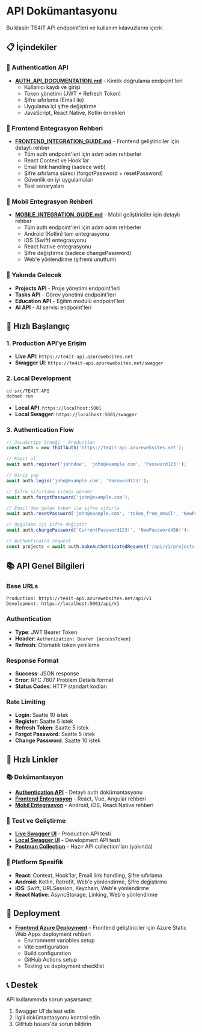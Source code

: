 # API Dokümantasyonu

Bu klasör TE4IT API endpoint'leri ve kullanım kılavuzlarını içerir.

## 📋 İçindekiler

### 🔐 Authentication API
- **[AUTH_API_DOCUMENTATION.md](./AUTH_API_DOCUMENTATION.md)** - Kimlik doğrulama endpoint'leri
  - Kullanıcı kaydı ve girişi
  - Token yönetimi (JWT + Refresh Token)
  - Şifre sıfırlama (Email ile)
  - Uygulama içi şifre değiştirme
  - JavaScript, React Native, Kotlin örnekleri

### 🎨 Frontend Entegrasyon Rehberi
- **[FRONTEND_INTEGRATION_GUIDE.md](./FRONTEND_INTEGRATION_GUIDE.md)** - Frontend geliştiriciler için detaylı rehber
  - Tüm auth endpoint'leri için adım adım rehberler
  - React Context ve Hook'lar
  - Email link handling (sadece web)
  - Şifre sıfırlama süreci (forgotPassword + resetPassword)
  - Güvenlik en iyi uygulamaları
  - Test senaryoları

### 📱 Mobil Entegrasyon Rehberi
- **[MOBILE_INTEGRATION_GUIDE.md](./MOBILE_INTEGRATION_GUIDE.md)** - Mobil geliştiriciler için detaylı rehber
  - Tüm auth endpoint'leri için adım adım rehberler
  - Android (Kotlin) tam entegrasyonu
  - iOS (Swift) entegrasyonu
  - React Native entegrasyonu
  - Şifre değiştirme (sadece changePassword)
  - Web'e yönlendirme (şifremi unuttum)

### 🚧 Yakında Gelecek
- **Projects API** - Proje yönetimi endpoint'leri
- **Tasks API** - Görev yönetimi endpoint'leri  
- **Education API** - Eğitim modülü endpoint'leri
- **AI API** - AI servisi endpoint'leri

## 🚀 Hızlı Başlangıç

### 1. Production API'ye Erişim
- **Live API**: `https://te4it-api.azurewebsites.net`
- **Swagger UI**: `https://te4it-api.azurewebsites.net/swagger`

### 2. Local Development
```bash
cd src/TE4IT.API
dotnet run
```
- **Local API**: `https://localhost:5001`
- **Local Swagger**: `https://localhost:5001/swagger`

### 3. Authentication Flow
```javascript
// JavaScript örneği - Production
const auth = new TE4ITAuth('https://te4it-api.azurewebsites.net');

// Kayıt ol
await auth.register('johndoe', 'john@example.com', 'Password123!');

// Giriş yap
await auth.login('john@example.com', 'Password123!');

// Şifre sıfırlama isteği gönder
await auth.forgotPassword('john@example.com');

// Email'den gelen token ile şifre sıfırla
await auth.resetPassword('john@example.com', 'token_from_email', 'NewPassword123!');

// Uygulama içi şifre değiştir
await auth.changePassword('CurrentPassword123!', 'NewPassword456!');

// Authenticated request
const projects = await auth.makeAuthenticatedRequest('/api/v1/projects');
```

## 📚 API Genel Bilgileri

### Base URLs
```
Production: https://te4it-api.azurewebsites.net/api/v1
Development: https://localhost:5001/api/v1
```

### Authentication
- **Type**: JWT Bearer Token
- **Header**: `Authorization: Bearer {accessToken}`
- **Refresh**: Otomatik token yenileme

### Response Format
- **Success**: JSON response
- **Error**: RFC 7807 Problem Details format
- **Status Codes**: HTTP standart kodları

### Rate Limiting
- **Login**: Saatte 10 istek
- **Register**: Saatte 5 istek
- **Refresh Token**: Saatte 5 istek
- **Forgot Password**: Saatte 5 istek
- **Change Password**: Saatte 10 istek

## 🔗 Hızlı Linkler

### 📚 Dokümantasyon
- **[Authentication API](./AUTH_API_DOCUMENTATION.md)** - Detaylı auth dokümantasyonu
- **[Frontend Entegrasyon](./FRONTEND_INTEGRATION_GUIDE.md)** - React, Vue, Angular rehberi
- **[Mobil Entegrasyon](./MOBILE_INTEGRATION_GUIDE.md)** - Android, iOS, React Native rehberi

### 🧪 Test ve Geliştirme
- **[Live Swagger UI](https://te4it-api.azurewebsites.net/swagger)** - Production API testi
- **[Local Swagger UI](https://localhost:5001/swagger)** - Development API testi
- **[Postman Collection](./postman/)** - Hazır API collection'ları (yakında)

### 🎯 Platform Spesifik
- **React**: Context, Hook'lar, Email link handling, Şifre sıfırlama
- **Android**: Kotlin, Retrofit, Web'e yönlendirme, Şifre değiştirme
- **iOS**: Swift, URLSession, Keychain, Web'e yönlendirme
- **React Native**: AsyncStorage, Linking, Web'e yönlendirme

## 🚀 Deployment

- **[Frontend Azure Deployment](../deployment/FRONTEND_AZURE_DEPLOYMENT.md)** - Frontend geliştiriciler için Azure Static Web Apps deployment rehberi
  - Environment variables setup
  - Vite configuration
  - Build configuration
  - GitHub Actions setup
  - Testing ve deployment checklist

## 📞 Destek

API kullanımında sorun yaşarsanız:
1. Swagger UI'da test edin
2. İlgili dokümantasyonu kontrol edin
3. GitHub Issues'da sorun bildirin
